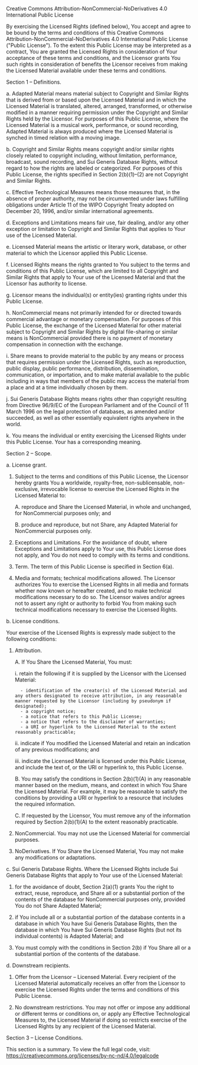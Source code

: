 Creative Commons Attribution-NonCommercial-NoDerivatives 4.0 International Public License

By exercising the Licensed Rights (defined below), You accept and agree to be bound by the terms and conditions of this Creative Commons Attribution-NonCommercial-NoDerivatives 4.0 International Public License ("Public License"). To the extent this Public License may be interpreted as a contract, You are granted the Licensed Rights in consideration of Your acceptance of these terms and conditions, and the Licensor grants You such rights in consideration of benefits the Licensor receives from making the Licensed Material available under these terms and conditions.

Section 1 – Definitions.

a. Adapted Material means material subject to Copyright and Similar Rights that is derived from or based upon the Licensed Material and in which the Licensed Material is translated, altered, arranged, transformed, or otherwise modified in a manner requiring permission under the Copyright and Similar Rights held by the Licensor. For purposes of this Public License, where the Licensed Material is a musical work, performance, or sound recording, Adapted Material is always produced where the Licensed Material is synched in timed relation with a moving image.

b. Copyright and Similar Rights means copyright and/or similar rights closely related to copyright including, without limitation, performance, broadcast, sound recording, and Sui Generis Database Rights, without regard to how the rights are labeled or categorized. For purposes of this Public License, the rights specified in Section 2(b)(1)–(2) are not Copyright and Similar Rights.

c. Effective Technological Measures means those measures that, in the absence of proper authority, may not be circumvented under laws fulfilling obligations under Article 11 of the WIPO Copyright Treaty adopted on December 20, 1996, and/or similar international agreements.

d. Exceptions and Limitations means fair use, fair dealing, and/or any other exception or limitation to Copyright and Similar Rights that applies to Your use of the Licensed Material.

e. Licensed Material means the artistic or literary work, database, or other material to which the Licensor applied this Public License.

f. Licensed Rights means the rights granted to You subject to the terms and conditions of this Public License, which are limited to all Copyright and Similar Rights that apply to Your use of the Licensed Material and that the Licensor has authority to license.

g. Licensor means the individual(s) or entity(ies) granting rights under this Public License.

h. NonCommercial means not primarily intended for or directed towards commercial advantage or monetary compensation. For purposes of this Public License, the exchange of the Licensed Material for other material subject to Copyright and Similar Rights by digital file-sharing or similar means is NonCommercial provided there is no payment of monetary compensation in connection with the exchange.

i. Share means to provide material to the public by any means or process that requires permission under the Licensed Rights, such as reproduction, public display, public performance, distribution, dissemination, communication, or importation, and to make material available to the public including in ways that members of the public may access the material from a place and at a time individually chosen by them.

j. Sui Generis Database Rights means rights other than copyright resulting from Directive 96/9/EC of the European Parliament and of the Council of 11 March 1996 on the legal protection of databases, as amended and/or succeeded, as well as other essentially equivalent rights anywhere in the world.

k. You means the individual or entity exercising the Licensed Rights under this Public License. Your has a corresponding meaning.

Section 2 – Scope.

a. License grant.

   1. Subject to the terms and conditions of this Public License, the Licensor hereby grants You a worldwide, royalty-free, non-sublicensable, non-exclusive, irrevocable license to exercise the Licensed Rights in the Licensed Material to:

      A. reproduce and Share the Licensed Material, in whole and unchanged, for NonCommercial purposes only; and

      B. produce and reproduce, but not Share, any Adapted Material for NonCommercial purposes only.

   2. Exceptions and Limitations. For the avoidance of doubt, where Exceptions and Limitations apply to Your use, this Public License does not apply, and You do not need to comply with its terms and conditions.

   3. Term. The term of this Public License is specified in Section 6(a).

   4. Media and formats; technical modifications allowed. The Licensor authorizes You to exercise the Licensed Rights in all media and formats whether now known or hereafter created, and to make technical modifications necessary to do so. The Licensor waives and/or agrees not to assert any right or authority to forbid You from making such technical modifications necessary to exercise the Licensed Rights.

b. License conditions.

Your exercise of the Licensed Rights is expressly made subject to the following conditions:

   1. Attribution.

      A. If You Share the Licensed Material, You must:

         i. retain the following if it is supplied by the Licensor with the Licensed Material:

            - identification of the creator(s) of the Licensed Material and any others designated to receive attribution, in any reasonable manner requested by the Licensor (including by pseudonym if designated);
            - a copyright notice;
            - a notice that refers to this Public License;
            - a notice that refers to the disclaimer of warranties;
            - a URI or hyperlink to the Licensed Material to the extent reasonably practicable;

         ii. indicate if You modified the Licensed Material and retain an indication of any previous modifications; and

         iii. indicate the Licensed Material is licensed under this Public License, and include the text of, or the URI or hyperlink to, this Public License.

      B. You may satisfy the conditions in Section 2(b)(1)(A) in any reasonable manner based on the medium, means, and context in which You Share the Licensed Material. For example, it may be reasonable to satisfy the conditions by providing a URI or hyperlink to a resource that includes the required information.

      C. If requested by the Licensor, You must remove any of the information required by Section 2(b)(1)(A) to the extent reasonably practicable.

   2. NonCommercial. You may not use the Licensed Material for commercial purposes.

   3. NoDerivatives. If You Share the Licensed Material, You may not make any modifications or adaptations.

c. Sui Generis Database Rights. Where the Licensed Rights include Sui Generis Database Rights that apply to Your use of the Licensed Material:

   1. for the avoidance of doubt, Section 2(a)(1) grants You the right to extract, reuse, reproduce, and Share all or a substantial portion of the contents of the database for NonCommercial purposes only, provided You do not Share Adapted Material;

   2. if You include all or a substantial portion of the database contents in a database in which You have Sui Generis Database Rights, then the database in which You have Sui Generis Database Rights (but not its individual contents) is Adapted Material; and

   3. You must comply with the conditions in Section 2(b) if You Share all or a substantial portion of the contents of the database.

d. Downstream recipients.

   1. Offer from the Licensor – Licensed Material. Every recipient of the Licensed Material automatically receives an offer from the Licensor to exercise the Licensed Rights under the terms and conditions of this Public License.

   2. No downstream restrictions. You may not offer or impose any additional or different terms or conditions on, or apply any Effective Technological Measures to, the Licensed Material if doing so restricts exercise of the Licensed Rights by any recipient of the Licensed Material.

Section 3 – License Conditions.

This section is a summary. To view the full legal code, visit:  
https://creativecommons.org/licenses/by-nc-nd/4.0/legalcode

